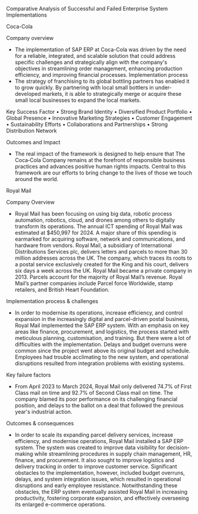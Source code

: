 Comparative Analysis of Successful and Failed Enterprise System Implementations

Coca-Cola

Company overview 
-	The implementation of SAP ERP at Coca-Cola was driven by the need for a reliable, integrated, and scalable solution that could address specific challenges and strategically align with the company's objectives in streamlining order management, enhancing production efficiency, and improving financial processes.
Implementation process   
-	The strategy of franchising to its global bottling partners has enabled it to grow quickly. By partnering with local small bottlers in under-developed markets, it is able to strategically merge or acquire these small local businesses to expand the local markets.  

Key Success Factor
•	Strong Brand Identity
•	Diversified Product Portfolio
•	Global Presence
•	Innovative Marketing Strategies
•	Customer Engagement
•	Sustainability Efforts
•	Collaborations and Partnerships
•	Strong Distribution Network    

Outcomes and Impact
-	The real impact of the  framework is designed to help ensure that The Coca‑Cola Company remains at the forefront of responsible business practices and advances positive human rights impacts. Central to this framework are our efforts to bring change to the lives of those we touch around the world.


Royal Mail

Company Overview
-	Royal Mail has been focusing on using big data, robotic process automation, robotics, cloud, and drones among others to digitally transform its operations. The annual ICT spending of Royal Mail was estimated at $450,997 for 2024. A major share of this spending is earmarked for acquiring software, network and communications, and hardware from vendors. Royal Mail, a subsidiary of International Distributions Services plc, delivers letters and parcels to more than 30 million addresses across the UK. The company, which traces its roots to a postal service exclusively created for the King and his court, delivers six days a week across the UK. Royal Mail became a private company in 2013. Parcels account for the majority of Royal Mail’s revenue. Royal Mail’s partner companies include Parcel force Worldwide, stamp retailers, and British Heart Foundation.

Implementation process & challenges
-	In order to modernise its operations, increase efficiency, and control expansion in the increasingly digital and parcel-driven postal business, Royal Mail implemented the SAP ERP system. With an emphasis on key areas like finance, procurement, and logistics, the process started with meticulous planning, customisation, and training. But there were a lot of difficulties with the implementation. Delays and budget overruns were common since the project went above its original budget and schedule. Employees had trouble acclimating to the new system, and operational disruptions resulted from integration problems with existing systems. 

Key failure factors
-	From April 2023 to March 2024, Royal Mail only delivered 74.7% of First Class mail on time and 92.7% of Second Class mail on time. The company blamed its poor performance on its challenging financial position, and delays to the ballot on a deal that followed the previous year's industrial action.

Outcomes & consequences
-	In order to scale its expanding parcel delivery services, increase efficiency, and modernise operations, Royal Mail installed a SAP ERP system. The system was created to improve data visibility for decision-making while streamlining procedures in supply chain management, HR, finance, and procurement. It also sought to improve logistics and delivery tracking in order to improve customer service. Significant obstacles to the implementation, however, included budget overruns, delays, and system integration issues, which resulted in operational disruptions and early employee resistance. Notwithstanding these obstacles, the ERP system eventually assisted Royal Mail in increasing productivity, fostering corporate expansion, and effectively overseeing its enlarged e-commerce operations.



     

